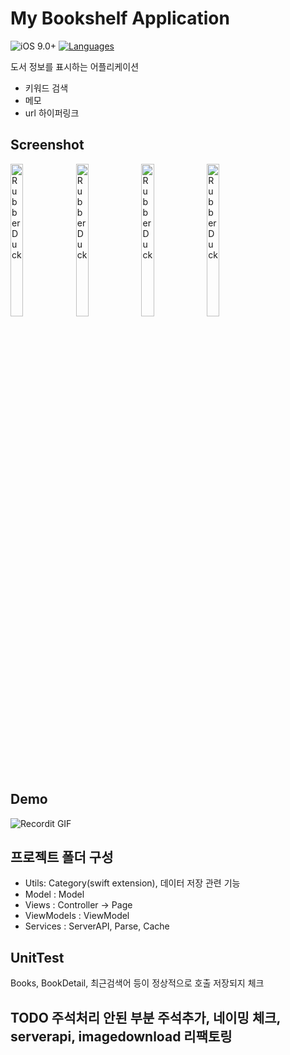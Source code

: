 # My Bookshelf Application

![iOS 9.0+](https://img.shields.io/badge/iOS-9.0+-lightgray.svg) [![Languages](https://img.shields.io/badge/language-objc-blue.svg)](https://github.com/sendbird/sendbird-calls-ios)

도서 정보를 표시하는 어플리케이션
- 키워드 검색
- 메모
- url 하이퍼링크

## Screenshot

<img src="https://rftalk.s3.ap-northeast-2.amazonaws.com/sendbird/screenshop_01.png" width="20%" height="25%" title="px(픽셀) 크기 설정" alt="RubberDuck"></img>
<img src="https://rftalk.s3.ap-northeast-2.amazonaws.com/sendbird/screenshop_02.png" width="20%" height="25%" title="px(픽셀) 크기 설정" alt="RubberDuck"></img>
<img src="https://rftalk.s3.ap-northeast-2.amazonaws.com/sendbird/screenshop_03.png" width="20%" height="25%" title="px(픽셀) 크기 설정" alt="RubberDuck"></img>
<img src="https://rftalk.s3.ap-northeast-2.amazonaws.com/sendbird/screenshop_04.png" width="20%" height="25%" title="px(픽셀) 크기 설정" alt="RubberDuck"></img>

## Demo

![Recordit GIF](http://g.recordit.co/YfLHsqqIpB.gif)


## 프로젝트 폴더 구성
- Utils: Category(swift extension), 데이터 저장 관련 기능
- Model : Model
- Views : Controller -> Page
- ViewModels : ViewModel
- Services : ServerAPI, Parse, Cache

## UnitTest
Books, BookDetail, 최근검색어 등이 정상적으로 호출 저장되지 체크

## TODO 주석처리 안된 부분 주석추가, 네이밍 체크, serverapi, imagedownload 리팩토링
